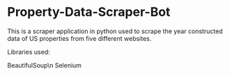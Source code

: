 # Property-Data-Scraper-Bot
This is a scraper application in python used to scrape the year constructed data of US properties from five different websites.

Libraries used:

BeautifulSoup\n
Selenium 
